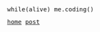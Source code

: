 <pre lang='js'>
while(alive) me.coding()
</pre>

<samp>
  <a href="https://qzda.netlify.app">home</a>
  <a href="https://qzda.netlify.app/posts">post</a>
</samp>
